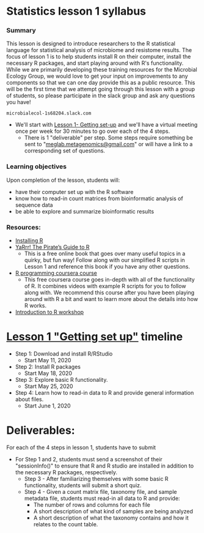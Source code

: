 # Statistics lesson 1 syllabus
### Summary
This lesson is designed to introduce researchers to the R statistical language for statistical analysis of microbiome and resistome results. The focus of lesson 1 is to help students install R on their computer, install the necessary R packages, and start playing around with R's functionality. While we are primarily developing these training resources for the Microbial Ecology Group, we would love to get your input on improvements to any components so that we can one day provide this as a public resource. This will be the first time that we attempt going through this lesson with a group of students, so please participate in the slack group and ask any questions you have!
```
microbialecol-1s68204.slack.com
```
* We'll start with [Lesson 1- Getting set-up](https://github.com/EnriqueDoster/Bioinformatic_resources/blob/master/Onboarding_training/Statistics_onboarding/Statistics_lesson_1.md) and we'll have a virtual meeting once per week for 30 minutes to go over each of the 4 steps.
  * There is 1 "deliverable" per step. Some steps require something be sent to "meglab.metagenomics@gmail.com" or will have a link to a corresponding set of questions.


### Learning objectives
Upon completion of the lesson, students will:
* have their computer set up with the R software
* know how to read-in count matrices from bioinformatic analysis of sequence data
* be able to explore and summarize bioinformatic results

### Resources:
  * [Installing R](https://www.datacamp.com/community/tutorials/installing-R-windows-mac-ubuntu)
  * [YaRrr! The Pirate’s Guide to R](https://bookdown.org/ndphillips/YaRrr/)
    * This is a free online book that goes over many useful topics in a quirky, but fun way! Follow along with our simplified R scripts in Lesson 1 and reference this book if you have any other questions.
  * [R programming coursera course](https://www.coursera.org/learn/r-programming)
    * This free coursera course goes in-depth with all of the functionality of R. It combines videos with example R scripts for you to follow along with. We recommend this course after you have been playing around with R a bit and want to learn more about the details into how R works.
  * [Introduction to R workshop](https://bioinformatics.ca/workshops/2018-introduction-to-R/)

# [Lesson 1 "Getting set up"](https://github.com/EnriqueDoster/Bioinformatic_resources/blob/master/Onboarding_training/Statistics_onboarding/Statistics_lesson_1.md) timeline
* Step 1: Download and install R/RStudio
  * Start May 11, 2020
* Step 2: Install R packages
  * Start May 18, 2020
* Step 3: Explore basic R functionality.
  * Start May 25, 2020
* Step 4: Learn how to read-in data to R and provide general information about files.
  * Start June 1, 2020


# Deliverables:
For each of the 4 steps in lesson 1, students have to submit
* For Step 1 and 2, students must send a screenshot of their "sessionInfo()" to ensure that R and R studio are installed in addition to the necessary R packages, respectively.
  * Step 3 - After familiarizing themselves with some basic R functionality, students will submit a short quiz.
  * Step 4 - Given a count matrix file, taxonomy file, and sample metadata file, students must read-in all data to R and provide:
    * The number of rows and columns for each file
    * A short description of what kind of samples are being analyzed
    * A short description of what the taxonomy contains and how it relates to the count table.
